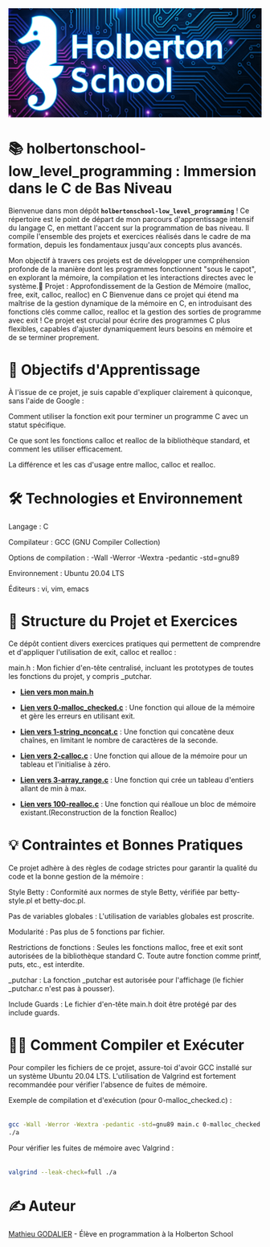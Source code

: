 <img src= "https://github.com/Mathieu7483/Aiko78-Photgraphy/blob/main/img/holberton%20modif.png">

# 📚 holbertonschool-low_level_programming : Immersion dans le C de Bas Niveau

Bienvenue dans mon dépôt **`holbertonschool-low_level_programming`** ! Ce répertoire est le point de départ de mon parcours d'apprentissage intensif du langage C, en mettant l'accent sur la programmation de bas niveau. Il compile l'ensemble des projets et exercices réalisés dans le cadre de ma formation, depuis les fondamentaux jusqu'aux concepts plus avancés.

Mon objectif à travers ces projets est de développer une compréhension profonde de la manière dont les programmes fonctionnent "sous le capot", en explorant la mémoire, la compilation et les interactions directes avec le système.🧠 Projet : Approfondissement de la Gestion de Mémoire (malloc, free, exit, calloc, realloc) en C
Bienvenue dans ce projet qui étend ma maîtrise de la gestion dynamique de la mémoire en C, en introduisant des fonctions clés comme calloc, realloc et la gestion des sorties de programme avec exit ! Ce projet est crucial pour écrire des programmes C plus flexibles, capables d'ajuster dynamiquement leurs besoins en mémoire et de se terminer proprement.

# 🎯 Objectifs d'Apprentissage
À l'issue de ce projet, je suis capable d'expliquer clairement à quiconque, sans l'aide de Google :

Comment utiliser la fonction exit pour terminer un programme C avec un statut spécifique.

Ce que sont les fonctions calloc et realloc de la bibliothèque standard, et comment les utiliser efficacement.

La différence et les cas d'usage entre malloc, calloc et realloc.

# 🛠️ Technologies et Environnement
Langage : C

Compilateur : GCC (GNU Compiler Collection)

Options de compilation : -Wall -Werror -Wextra -pedantic -std=gnu89

Environnement : Ubuntu 20.04 LTS

Éditeurs : vi, vim, emacs

# 📖 Structure du Projet et Exercices
Ce dépôt contient divers exercices pratiques qui permettent de comprendre et d'appliquer l'utilisation de exit, calloc et realloc :

main.h : Mon fichier d'en-tête centralisé, incluant les prototypes de toutes les fonctions du projet, y compris _putchar.
* **[Lien vers mon main.h](https://github.com/Mathieu7483/holbertonschool-low_level_programming/blob/main/more_malloc_free/main.h)**

* **[Lien vers 0-malloc_checked.c](https://github.com/Mathieu7483/holbertonschool-low_level_programming/blob/main/more_malloc_free/0-malloc_checked.c)** : Une fonction qui alloue de la mémoire et gère les erreurs en utilisant exit.

* **[Lien vers 1-string_nconcat.c](https://github.com/Mathieu7483/holbertonschool-low_level_programming/blob/main/more_malloc_free/1-string_nconcat.c)** : Une fonction qui concatène deux chaînes, en limitant le nombre de caractères de la seconde.

* **[Lien vers 2-calloc.c](https://github.com/Mathieu7483/holbertonschool-low_level_programming/blob/main/more_malloc_free/2-calloc.c)** : Une fonction qui alloue de la mémoire pour un tableau et l'initialise à zéro.

* **[Lien vers 3-array_range.c](https://github.com/Mathieu7483/holbertonschool-low_level_programming/blob/main/more_malloc_free/3-array_range.c)** : Une fonction qui crée un tableau d'entiers allant de min à max.

* **[Lien vers 100-realloc.c](https://github.com/Mathieu7483/holbertonschool-low_level_programming/blob/main/more_malloc_free/100-realloc.c)** : Une fonction qui réalloue un bloc de mémoire existant.(Reconstruction de la fonction Realloc)


# 💡 Contraintes et Bonnes Pratiques
Ce projet adhère à des règles de codage strictes pour garantir la qualité du code et la bonne gestion de la mémoire :

Style Betty : Conformité aux normes de style Betty, vérifiée par betty-style.pl et betty-doc.pl.

Pas de variables globales : L'utilisation de variables globales est proscrite.

Modularité : Pas plus de 5 fonctions par fichier.

Restrictions de fonctions : Seules les fonctions malloc, free et exit sont autorisées de la bibliothèque standard C. Toute autre fonction comme printf, puts, etc., est interdite.

_putchar : La fonction _putchar est autorisée pour l'affichage (le fichier _putchar.c n'est pas à pousser).

Include Guards : Le fichier d'en-tête main.h doit être protégé par des include guards.

# 👨‍💻 Comment Compiler et Exécuter
Pour compiler les fichiers de ce projet, assure-toi d'avoir GCC installé sur un système Ubuntu 20.04 LTS. L'utilisation de Valgrind est fortement recommandée pour vérifier l'absence de fuites de mémoire.

Exemple de compilation et d'exécution (pour 0-malloc_checked.c) :

```bash

gcc -Wall -Werror -Wextra -pedantic -std=gnu89 main.c 0-malloc_checked.c -o a
./a
```
Pour vérifier les fuites de mémoire avec Valgrind :

```bash

valgrind --leak-check=full ./a
```

# ✍️ Auteur
[Mathieu GODALIER](https://github.com/Mathieu7483) - Élève en programmation à la Holberton School
